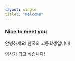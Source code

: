 ```yaml
---
layout: single
title:: "Welcome"
---
```


### Nice to meet you



안녕하세요! 한국의 고등학생입니다! 

의사가 되고 싶습니다!
